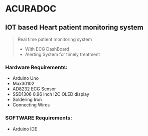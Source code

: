 # ACURADOC
## IOT based Heart patient monitoring system
> Real time patient monitoring system 
> * With ECG DashBoard
> * Alerting System for timely treatment
### Hardware Requirements:
* Arduino Uno
* Max30102
* AD8232 ECG Sensor
* SSD1306 0.96 inch I2C OLED display
* Soldering Iron
* Connecting Wires
### SOFTWARE Requirements:
* Arduino IDE
